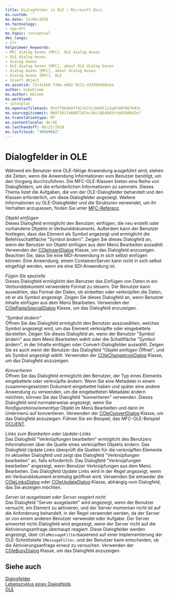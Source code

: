 ```yaml
---
title: Dialogfelder in OLE | Microsoft Docs
ms.custom: ''
ms.date: 11/04/2016
ms.technology:
- cpp-mfc
ms.topic: conceptual
dev_langs:
- C++
helpviewer_keywords:
- MFC dialog boxes [MFC], OLE dialog boxes
- OLE dialog boxes
- dialog boxes
- OLE dialog boxes [MFC], about OLE dialog boxes
- dialog boxes [MFC], about dialog boxes
- dialog boxes [MFC], OLE
- Insert object
ms.assetid: 73c41eb8-738a-4d02-9212-d3395bb09a3a
author: mikeblome
ms.author: mblome
ms.workload:
- cplusplus
ms.openlocfilehash: 9fe7f9b4b97fd17e73c3dd9f113a87d8f087b93c
ms.sourcegitcommit: 060f381fe0807107ec26c18b46d3fcb859d8d2e7
ms.translationtype: MT
ms.contentlocale: de-DE
ms.lasthandoff: 06/25/2018
ms.locfileid: "36929662"
---
```

# <a name="dialog-boxes-in-ole"></a>Dialogfelder in OLE
Während ein Benutzer eine OLE-fähige Anwendung ausgeführt wird, stehen die Zeiten, wenn die Anwendung Informationen vom Benutzer benötigt, um den Vorgang durchzuführen. Die MFC-OLE-Klassen bieten eine Reihe von Dialogfeldern, um die erforderlichen Informationen zu sammeln. Dieses Thema listet die Aufgaben, die von der OLE-Dialogfelder behandelt und den Klassen erforderlich, um diese Dialogfelder angezeigt. Weitere Informationen zu OLE-Dialogfelder und die Strukturen verwendet, um ihr Verhalten anzupassen, finden Sie unter [MFC-Referenz](../mfc/mfc-desktop-applications.md).  
  
 *Objekt einfügen*  
 Dieses Dialogfeld ermöglicht den Benutzer, einfügen, die neu erstellt oder vorhandene Objekte in Verbunddokuments. Außerdem kann der Benutzer festlegen, dass das Element als Symbol angezeigt und ermöglicht die Befehlsschaltfläche "Symbol ändern". Zeigen Sie dieses Dialogfeld an, wenn der Benutzer ein Objekt einfügen aus dem Menü Bearbeiten auswählt. Verwenden der [COleInsertDialog](../mfc/reference/coleinsertdialog-class.md) Klasse, um das Dialogfeld anzuzeigen. Beachten Sie, dass Sie eine MDI-Anwendung in sich selbst einfügen können. Eine Anwendung, einem Container/Server kann nicht in sich selbst eingefügt werden, wenn sie eine SDI-Anwendung ist.  
  
 *Fügen Sie spezielle*  
 Dieses Dialogfeld ermöglicht den Benutzer das Einfügen von Daten in ein Verbunddokument verwendete Format zu steuern. Der Benutzer kann auswählen, das Format der Daten, ob einbetten oder verknüpfen die Daten, ob er als Symbol angezeigt. Zeigen Sie dieses Dialogfeld an, wenn Benutzer Inhalte einfügen aus dem Menü Bearbeiten. Verwenden der [COlePasteSpecialDialog](../mfc/reference/colepastespecialdialog-class.md) Klasse, um das Dialogfeld anzuzeigen.  
  
 *"Symbol ändern"*  
 Öffnen Sie das Dialogfeld ermöglicht den Benutzer auszuwählen, welches Symbol angezeigt wird, um das Element verknüpfte oder eingebettete darstellen. Zeigen Sie dieses Dialogfeld an, wenn der Benutzer "Symbol ändern" aus dem Menü Bearbeiten wählt oder die Schaltfläche "Symbol ändern", in der Inhalte einfügen oder Convert-Dialogfelder auswählt. Zeigen Sie es auch wenn der Benutzer das Dialogfeld "Objekt einfügen Öffnet", und als Symbol angezeigt wählt. Verwenden der [COleChangeIconDialog](../mfc/reference/colechangeicondialog-class.md) Klasse, um das Dialogfeld anzuzeigen.  
  
 *Konvertieren*  
 Öffnen Sie das Dialogfeld ermöglicht den Benutzer, der Typ eines Elements eingebettete oder verknüpfte ändern. Wenn Sie eine Metadatei in einem zusammengesetzten Dokument eingebettet haben und später eine andere Anwendung zu verwenden, um die eingebetteten Metadatei ändern möchten, können Sie das Dialogfeld "konvertieren" verwenden. Dieses Dialogfeld wird normalerweise angezeigt, wenn Sie *Konfigurationselementtyp* Objekt im Menü Bearbeiten und dann im Untermenü auf konvertieren. Verwenden der [COleConvertDialog](../mfc/reference/coleconvertdialog-class.md) Klasse, um das Dialogfeld anzuzeigen. Führen Sie ein Beispiel, das MFC-OLE-Beispiel [OCLIENT](../visual-cpp-samples.md).  
  
 *Links zum Bearbeiten oder Update-Links*  
 Das Dialogfeld "Verknüpfungen bearbeiten" ermöglicht des Benutzers Informationen über die Quelle eines verknüpften Objekts ändern. Das Dialogfeld Update Links überprüft die Quellen für die verknüpften Elemente im aktuellen Dialogfeld und zeigt das Dialogfeld "Verknüpfungen bearbeiten" an, falls erforderlich. Das Dialogfeld "Verknüpfungen bearbeiten" angezeigt, wenn Benutzer Verknüpfungen aus dem Menü Bearbeiten. Das Dialogfeld Update Links wird in der Regel angezeigt, wenn ein Verbunddokument erstmalig geöffnet wird. Verwenden Sie entweder die [COleLinksDialog](../mfc/reference/colelinksdialog-class.md) oder [COleUpdateDialog](../mfc/reference/coleupdatedialog-class.md) Klasse, abhängig vom Dialogfeld, das Sie anzeigen möchten.  
  
 *Server ist ausgelastet oder Server reagiert nicht*  
 Das Dialogfeld "Server ausgelastet" wird angezeigt, wenn der Benutzer versucht, ein Element zu aktivieren, und der Server momentan nicht ist auf die Anforderung behandelt, in der Regel verwendet werden, da der Server ist von einem anderen Benutzer verwendet oder Aufgabe. Der Server antwortet nicht-Dialogfeld wird angezeigt, wenn der Server nicht auf die Aktivierungsanfrage überhaupt reagiert. Diese Dialogfelder werden angezeigt, über `COleMessageFilter`basierend auf einer Implementierung der OLE-Schnittstelle `IMessageFilter`, und der Benutzer kann entscheiden, ob die Aktivierungsanfrage erneut zu versuchen. Verwenden der [COleBusyDialog](../mfc/reference/colebusydialog-class.md) Klasse, um das Dialogfeld anzuzeigen.  
  
## <a name="see-also"></a>Siehe auch  
 [Dialogfelder](../mfc/dialog-boxes.md)   
 [Lebenszyklus eines Dialogfelds](../mfc/life-cycle-of-a-dialog-box.md)   
 [OLE](../mfc/ole-in-mfc.md)

